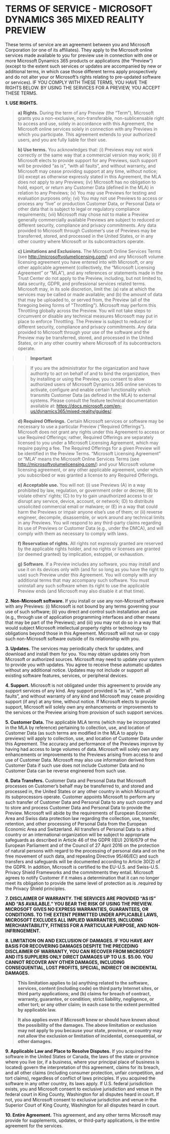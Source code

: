 # TERMS OF SERVICE - MICROSOFT DYNAMICS 365 	MIXED REALITY PREVIEW

These terms of service are an agreement between you and Microsoft Corporation (or one of its affiliates). They apply to the Microsoft online services made available to you for preview use in connection with one or more Microsoft Dynamics 365 products or applications (the “Preview”) (except to the extent such services or updates are accompanied by new or additional terms, in which case those different terms apply prospectively and do not alter your or Microsoft’s rights relating to pre-updated software or services). IF YOU COMPLY WITH THESE TERMS, YOU HAVE THE RIGHTS BELOW. BY USING THE SERVICES FOR A PREVIEW, YOU ACCEPT THESE TERMS.

**1.	USE RIGHTS.**

>**a)	Rights.** During the term of any Preview (the “Term”), Microsoft grants you a non-exclusive, non-transferable, non-sublicensable right to access and use, solely in accordance with this Agreement, the Microsoft online services solely in connection with any Previews in which you participate. This agreement extends to your authorized users, and you are fully liable for their use.

>**b)	Use terms.** You acknowledges that: (i) Previews may not work correctly or the same way that a commercial version may work; (ii) if Microsoft elects to provide support for any Previews, such support will be provided “as is”, “with all faults”, and without warranty, and Microsoft may cease providing support at any time, without notice; (iii) except as otherwise expressly stated in this Agreement, the MLA does not apply to any Previews; (iv) Microsoft has no obligation to hold, export, or return any Customer Data (defined in the MLA) in relation to any Previews; (v) You may use Previews for testing and evaluation purposes only; (vi) You may not use Previews to access or process any “live” or production Customer Data, or Personal Data or other data that is subject to legal or regulatory compliance requirements; (vii) Microsoft may chose not to make a Preview generally commercially available Previews are subject to reduced or different security, compliance and privacy commitments. Any data provided to Microsoft through Customer’s use of Previews may be transferred, stored, and processed in the United States, or in any other country where Microsoft or its subcontractors operate.

>**c)	Limitations and Exclusions.** The Microsoft Online Services Terms (see http://microsoftvolumelicensing.com/) and any Microsoft volume licensing agreement you have entered into with Microsoft, or any other applicable agreement (collectively, the “Microsoft Licensing Agreement” or “MLA”), and any references or statements made in the Trust Center do not apply to the Preview, including, but not limited to, data security, GDPR, and professional services related terms. Microsoft may, in its sole discretion, limit the: (a) rate at which the services may be called or made available; and (b) the amount of data that may be uploaded to, or served from, the Preview (all of the foregoing being forms of "Throttling"). Microsoft may perform this Throttling globally across the Preview. You will not take steps to circumvent or disable any technical measures Microsoft may put in place to enforce Throttling. The Preview is subject to reduced or different security, compliance and privacy commitments. Any data provided to Microsoft through your use of the software and the Preview may be transferred, stored, and processed in the United States, or in any other country where Microsoft of its subcontractors operate. 

>>**Important**

>>If you are the administrator for the organization and have authority to act on behalf of and to bind the organization, then by installing or using the Preview, you consent to allow authorized users of Microsoft Dynamics 365 online services to activate, configure and enable certain functionality which transmits Customer Data (as defined in the MLA) to external systems. Please consult the feature technical documentation available at: https://docs.microsoft.com/en-us/dynamics365/mixed-reality/guides/.

>**d)	 Required Offerings.** Certain Microsoft services or software may be necessary to use a particular Preview (“Required Offerings”). Microsoft does not grant any rights under this Agreement to access or use Required Offerings; rather, Required Offerings are separately licensed to you under a Microsoft Licensing Agreement, which may require paying a fee. The Required Offerings for a given Preview will be identified in the Preview Terms. “Microsoft Licensing Agreement” or “MLA” means the Microsoft Online Services Terms (see http://microsoftvolumelicensing.com/) and your Microsoft volume licensing agreement, or any other applicable agreement, under which you subscribed or was granted a license to any Required Offerings.

>**e)	Acceptable use.** You will not: (i) use Previews (A) in a way prohibited by law, regulation, or government order or decree; (B) to violate others’ rights; (C) to try to gain unauthorized access to or disrupt any service, device, account, or network; (D) to distribute unsolicited commercial email or malware; or (E) in a way that could harm the Previews or impair anyone else’s use of them; or (ii) reverse engineer, decompile, disassemble, or work around any technical limits in any Previews. You will respond to any third-party claims regarding its use of Previews or Customer Data (e.g., under the DMCA), and will comply with them as necessary to comply with laws.

>**f)	Reservation of rights.** All rights not expressly granted are reserved by the applicable rights holder, and no rights or licenses are granted (or deemed granted) by implication, estoppel, or exhaustion.

>**g)	Software.** If a Preview includes any software, you may install and use it on its devices only with (and for so long as you have the right to use) such Preview under this Agreement. You will comply with any additional terms that may accompany such software. You must uninstall any such software when its right to use the applicable Preview ends (and Microsoft may also disable it at that time).

**2.	Non-Microsoft software.** If you install or use any non-Microsoft software with any Previews: (i) Microsoft is not bound by any terms governing your use of such software; (ii) you direct and control such installation and use (e.g., through use of application programming interfaces and other means that may be part of the Previews); and (iii) you may not do so in a way that would subject Microsoft intellectual property rights or technology to obligations beyond those in this Agreement. Microsoft will not run or copy such non-Microsoft software outside of its relationship with you.

**3.	Updates.** The services may periodically check for updates, and download and install them for you. You may obtain updates only from Microsoft or authorized sources. Microsoft may need to update your system to provide you with updates. You agree to receive these automatic updates without any additional notice. Updates may not include or support all existing software features, services, or peripheral devices.

**4.	Support.** Microsoft is not obligated under this agreement to provide any support services of any kind. Any support provided is “as is”, “with all faults”, and without warranty of any kind and Microsoft may cease providing support (if any) at any time, without notice. If Microsoft elects to provide support, Microsoft will solely own any enhancements or improvements to the services or the Preview arising from provision of such support services.

**5.	Customer Data.** The applicable MLA terms (which may be incorporated in the MLA by reference) pertaining to collection, use, and location of Customer Data (as such terms are modified in the MLA to apply to previews) will apply to collection, use, and location of Customer Data under this Agreement.  The accuracy and performance of the Previews improve by having had access to large volumes of data. Microsoft will solely own any enhancements or improvements to the Previews arising from access to and use of Customer Data. Microsoft may also use information derived from Customer Data if such use does not include Customer Data and no Customer Data can be reverse engineered from such use.

**6.	Data Transfers.**  Customer Data and Personal Data that Microsoft processes on Customer’s behalf may be transferred to, and stored and processed in, the United States or any other country in which Microsoft or its subprocessors operate.  Customer appoints Microsoft to perform any such transfer of Customer Data and Personal Data to any such country and to store and process Customer Data and Personal Data to provide the Preview.  Microsoft will abide by the requirements of European Economic Area and Swiss data protection law regarding the collection, use, transfer, retention, and other processing of Personal Data from the European Economic Area and Switzerland. All transfers of Personal Data to a third country or an international organization will be subject to appropriate safeguards as described in Article 46 of the GDPR ((EU) 2016/679 of the European Parliament and of the Council of 27 April 2016 on the protection of natural persons with regard to the processing of personal data and on the free movement of such data, and repealing Directive 95/46/EC) and such transfers and safeguards will be documented according to Article 30(2) of the GDPR. In addition, Microsoft is certified to the EU-U.S. and Swiss-U.S. Privacy Shield Frameworks and the commitments they entail. Microsoft agrees to notify Customer if it makes a determination that it can no longer meet its obligation to provide the same level of protection as is .required by the Privacy Shield principles.

**7.	DISCLAIMER OF WARRANTY. THE SERVICES ARE PROVIDED “AS IS” AND “AS AVAILABLE.” YOU BEAR THE RISK OF USING THE PREVIEW. MICROSOFT GIVES NO EXPRESS WARRANTIES, GUARANTEES, OR CONDITIONS. TO THE EXTENT PERMITTED UNDER APPLICABLE LAWS, MICROSOFT EXCLUDES ALL IMPLIED WARRANTIES, INCLUDING MERCHANTABILITY, FITNESS FOR A PARTICULAR PURPOSE, AND NON-INFRINGEMENT.**

**8.	LIMITATION ON AND EXCLUSION OF DAMAGES. IF YOU HAVE ANY BASIS FOR RECOVERING DAMAGES DESPITE THE PRECEDING DISCLAIMER OF WARRANTY, YOU CAN RECOVER FROM MICROSOFT AND ITS SUPPLIERS ONLY DIRECT DAMAGES UP TO U.S. $5.00. YOU CANNOT RECOVER ANY OTHER DAMAGES, INCLUDING CONSEQUENTIAL, LOST PROFITS, SPECIAL, INDIRECT OR INCIDENTAL DAMAGES.**

>**This limitation applies to (a) anything related to the software, services, content (including code) on third party Internet sites, or third party applications; and (b) claims for breach of contract, warranty, guarantee, or condition; strict liability, negligence, or other tort; or any other claim; in each case to the extent permitted by applicable law.**

>**It also applies even if Microsoft knew or should have known about the possibility of the damages. The above limitation or exclusion may not apply to you because your state, province, or country may not allow the exclusion or limitation of incidental, consequential, or other damages.**

**9.	Applicable Law and Place to Resolve Disputes.** If you acquired the software in the United States or Canada, the laws of the state or province where you live (or, if a business, where your principal place of business is located) govern the interpretation of this agreement, claims for its breach, and all other claims (including consumer protection, unfair competition, and tort claims), regardless of conflict of laws principles. If you acquired the software in any other country, its laws apply. If U.S. federal jurisdiction exists, you and Microsoft consent to exclusive jurisdiction and venue in the federal court in King County, Washington for all disputes heard in court. If not, you and Microsoft consent to exclusive jurisdiction and venue in the Superior Court of King County, Washington for all disputes heard in court.

**10.	Entire Agreement.** This agreement, and any other terms Microsoft may provide for supplements, updates, or third-party applications, is the entire agreement for the services.


